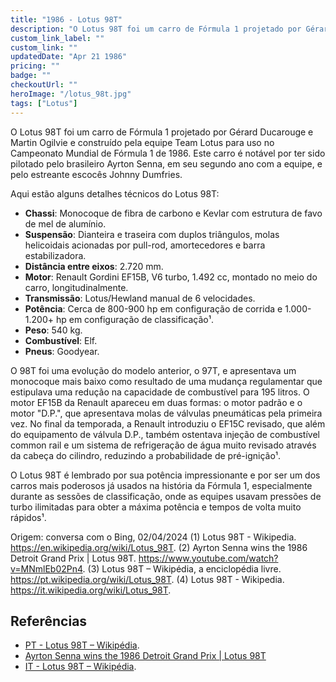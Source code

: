 ```yaml
---
title: "1986 - Lotus 98T"
description: "O Lotus 98T foi um carro de Fórmula 1 projetado por Gérard Ducarouge e Martin Ogilvie e construído pela equipe Team Lotus para uso no Campeonato Mundial de Fórmula 1 de 1986."
custom_link_label: ""
custom_link: ""
updatedDate: "Apr 21 1986"
pricing: ""
badge: ""
checkoutUrl: ""
heroImage: "/lotus_98t.jpg"
tags: ["Lotus"]
---
```


O Lotus 98T foi um carro de Fórmula 1 projetado por Gérard Ducarouge e Martin Ogilvie e construído pela equipe Team Lotus para uso no Campeonato Mundial de Fórmula 1 de 1986. Este carro é notável por ter sido pilotado pelo brasileiro Ayrton Senna, em seu segundo ano com a equipe, e pelo estreante escocês Johnny Dumfries.

Aqui estão alguns detalhes técnicos do Lotus 98T:
- **Chassi**: Monocoque de fibra de carbono e Kevlar com estrutura de favo de mel de alumínio.
- **Suspensão**: Dianteira e traseira com duplos triângulos, molas helicoidais acionadas por pull-rod, amortecedores e barra estabilizadora.
- **Distância entre eixos**: 2.720 mm.
- **Motor**: Renault Gordini EF15B, V6 turbo, 1.492 cc, montado no meio do carro, longitudinalmente.
- **Transmissão**: Lotus/Hewland manual de 6 velocidades.
- **Potência**: Cerca de 800-900 hp em configuração de corrida e 1.000-1.200+ hp em configuração de classificação¹.
- **Peso**: 540 kg.
- **Combustível**: Elf.
- **Pneus**: Goodyear.

O 98T foi uma evolução do modelo anterior, o 97T, e apresentava um monocoque mais baixo como resultado de uma mudança regulamentar que estipulava uma redução na capacidade de combustível para 195 litros. O motor EF15B da Renault apareceu em duas formas: o motor padrão e o motor "D.P.", que apresentava molas de válvulas pneumáticas pela primeira vez. No final da temporada, a Renault introduziu o EF15C revisado, que além do equipamento de válvula D.P., também ostentava injeção de combustível common rail e um sistema de refrigeração de água muito revisado através da cabeça do cilindro, reduzindo a probabilidade de pré-ignição¹.

O Lotus 98T é lembrado por sua potência impressionante e por ser um dos carros mais poderosos já usados na história da Fórmula 1, especialmente durante as sessões de classificação, onde as equipes usavam pressões de turbo ilimitadas para obter a máxima potência e tempos de volta muito rápidos¹.

Origem: conversa com o Bing, 02/04/2024
(1) Lotus 98T - Wikipedia. https://en.wikipedia.org/wiki/Lotus_98T.
(2) Ayrton Senna wins the 1986 Detroit Grand Prix | Lotus 98T. https://www.youtube.com/watch?v=MNmlEb02Pn4.
(3) Lotus 98T – Wikipédia, a enciclopédia livre. https://pt.wikipedia.org/wiki/Lotus_98T.
(4) Lotus 98T - Wikipedia. https://it.wikipedia.org/wiki/Lotus_98T.
## Referências

  - [PT - Lotus 98T – Wikipédia](https://pt.wikipedia.org/wiki/Lotus_98T).
  - [Ayrton Senna wins the 1986 Detroit Grand Prix | Lotus 98T](https://www.youtube.com/watch?v=MNmlEb02Pn4)
  - [IT - Lotus 98T – Wikipédia](https://it.wikipedia.org/wiki/Lotus_98T).

